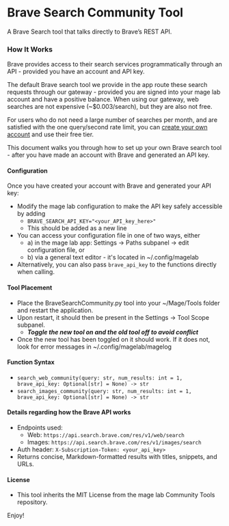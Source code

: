 # Brave Search Community Tool

A Brave Search tool that talks directly to Brave’s REST API.

### How It Works
Brave provides access to their search services programmatically through an API - provided you have an account and API key.

The default Brave search tool we provide in the app route these search requests through our gateway - provided you are signed into your mage lab account and have a positive balance. When using our gateway, web searches are not expensive (~$0.003/search), but they are also not free. 

For users who do not need a large number of searches per month, and are satisfied with the one query/second rate limit, you can [create your own account](https://api-dashboard.search.brave.com/app/plans) and use their free tier.

This document walks you through how to set up your own Brave search tool - after you have made an account with Brave and generated an API key.

#### Configuration
Once you have created your account with Brave and generated your API key:
- Modify the mage lab configuration to make the API key safely accessible by adding 
  - ```BRAVE_SEARCH_API_KEY="<your_API_key_here>"```
  - This should be added as a new line   
- You can access your configuration file in one of two ways, either
   - a) in the mage lab app: Settings -> Paths subpanel -> edit configuration file, or  
   - b) via a general text editor - it's located in ~/.config/magelab
- Alternatively, you can also pass `brave_api_key` to the functions directly when calling.

#### Tool Placement
- Place the BraveSearchCommunity.py tool into your ~/Mage/Tools folder and restart the application. 
- Upon restart, it should then be present in the Settings -> Tool Scope subpanel.
   - ***Toggle the new tool on and the old tool off to avoid conflict*** 
- Once the new tool has been toggled on it should work. 
If it does not, look for error messages in ~/.config/magelab/magelog 

#### Function Syntax
- `search_web_community(query: str, num_results: int = 1, brave_api_key: Optional[str] = None) -> str`
- `search_images_community(query: str, num_results: int = 1, brave_api_key: Optional[str] = None) -> str`

#### Details regarding how the Brave API works
- Endpoints used:
  - Web: `https://api.search.brave.com/res/v1/web/search`
  - Images: `https://api.search.brave.com/res/v1/images/search`
- Auth header: `X-Subscription-Token: <your_api_key>`
- Returns concise, Markdown-formatted results with titles, snippets, and URLs.



#### License
- This tool inherits the MIT License from the mage lab Community Tools repository.

Enjoy!
